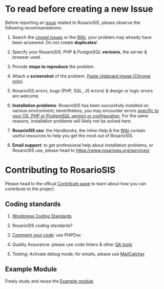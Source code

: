 # To read before creating a new Issue

Before reporting an [issue](https://github.com/francoisjacquet/rosariosis/issues/) related to RosarioSIS, please observe the following recommandations:

1. Search the [closed issues](https://github.com/francoisjacquet/rosariosis/issues?q=is%3Aissue+is%3Aclosed) or the [Wiki](https://github.com/francoisjacquet/rosariosis/wiki), your problem may already have been answered. Do not create **duplicates**!

2. Specify your RosarioSIS, PHP & PostgreSQL **versions**, the server & browser used.

3. Provide **steps to reproduce** the problem.

4. Attach a **screenshot** of the problem. [Paste clipboard image (Chrome only)](https://github.com/tiimgreen/github-cheat-sheet#pasting-clipboard-image-to-comments).

5. RosarioSIS errors, bugs (PHP, SQL, JS errors) & design or logic errors are welcome.

6. **Installation problems**: RosarioSIS has been succesfully installed on various environment; nevertheless, you may encounter errors [specific to your OS, PHP or PostgreSQL version or configuration](https://github.com/francoisjacquet/rosariosis/blob/mobile/INSTALL.md#L10). For the same reasons, installation problems will likely not be solved here.

7. **RosarioSIS use**: the Handbooks, the inline Help & the [Wiki](https://github.com/francoisjacquet/rosariosis/wiki) contain useful resources to help you get the most out of RosarioSIS.

8. **Email support**: to get professional help about installation problems, or RosarioSIS use, please head to https://www.rosariosis.org/services/


# Contributing to RosarioSIS

Please head to the offical [Contribute page](https://www.rosariosis.org/contribute) to learn about how you can contribute to the project.

## Coding standards

1. [Wordpress Coding Standards](https://make.wordpress.org/core/handbook/coding-standards/)

2. RosarioSIS coding standards?

3. [Comment your code](https://make.wordpress.org/core/handbook/best-practices/inline-documentation-standards/): use PHPDoc

4. Quality Assurance: please use code linters & other [QA tools](http://phpqatools.org/)

5. Testing: Activate debug mode; for emails, please use [MailCatcher](http://mailcatcher.me/)

## Example Module

Freely study and reuse the [Example module](https://github.com/francoisjacquet/rosariosis-module-example)